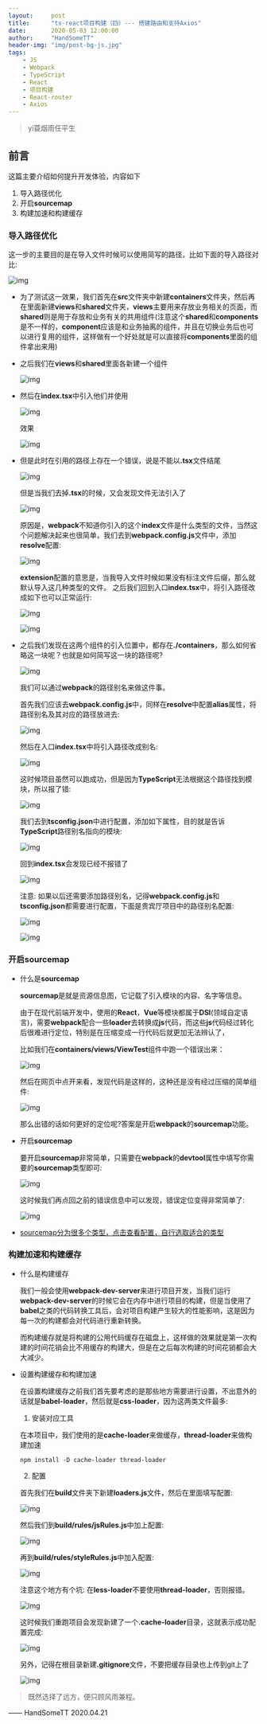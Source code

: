 ```yaml
---
layout:     post
title:      "ts-react项目构建（四）--- 搭建路由和支持Axios"
date:       2020-05-03 12:00:00
author:     "HandSomeTT"
header-img: "img/post-bg-js.jpg"
tags:
    - JS
    - Webpack
    - TypeScript
    - React
    - 项目构建
    - React-router
    - Axios
---
```



>yi蓑烟雨任平生

## 前言

这篇主要介绍如何提升开发体验，内容如下

1. 导入路径优化
2. 开启**sourcemap**
3. 构建加速和构建缓存

### 导入路径优化

这一步的主要目的是在导入文件时候可以使用简写的路径，比如下面的导入路径对比:

![img](/img/opt-exp/img1.jpg)

* 为了测试这一效果，我们首先在**src**文件夹中新建**containers**文件夹，然后再在里面新建**views**和**shared**文件夹，**views**主要用来存放业务相关的页面，而**shared**则是用于存放和业务有关的共用组件(注意这个**shared**和**components**是不一样的，**component**应该是和业务抽离的组件，并且在切换业务后也可以进行复用的组件，这样做有一个好处就是可以直接将**components**里面的组件拿出来用)

* 之后我们在**views**和**shared**里面各新建一个组件

  ![img](/img/opt-exp/img2.jpg)

* 然后在**index.tsx**中引入他们并使用

  ![img](/img/opt-exp/img3.jpg)

  效果

  ![img](/img/opt-exp/img4.jpg)

* 但是此时在引用的路径上存在一个错误，说是不能以<strong>.tsx</strong>文件结尾

  ![img](/img/opt-exp/img5.jpg)

  但是当我们去掉<strong>.tsx</strong>的时候，又会发现文件无法引入了

  ![img](/img/opt-exp/img6.jpg)

  原因是，**webpack**不知道你引入的这个**index**文件是什么类型的文件，当然这个问题解决起来也很简单，我们去到**webpack.config.js**文件中，添加**resolve**配置:

  ![img](/img/opt-exp/img7.jpg)

  **extension**配置的意思是，当我导入文件时候如果没有标注文件后缀，那么就默认导入这几种类型的文件。
  之后我们回到入口**index.tsx**中，将引入路径改成如下也可以正常运行:

  ![img](/img/opt-exp/img8.jpg)

  ![img](/img/opt-exp/img9.jpg)

* 之后我们发现在这两个组件的引入位置中，都存在<strong>./containers</strong>，那么如何省略这一块呢？也就是如何简写这一块的路径呢?

  ![img](/img/opt-exp/img10.jpg)

  我们可以通过**webpack**的路径别名来做这件事。

  首先我们应该去**webpack.config.js**中，同样在**resolve**中配置**alias**属性，将路径别名及其对应的路径放进去:

  ![img](/img/opt-exp/img11.jpg)

  然后在入口**index.tsx**中将引入路径改成别名:

  ![img](/img/opt-exp/img12.jpg)
  
  这时候项目虽然可以跑成功，但是因为**TypeScript**无法根据这个路径找到模块，所以报了错:

  ![img](/img/opt-exp/img13.jpg)

  我们去到**tsconfig.json**中进行配置，添加如下属性，目的就是告诉**TypeScript**路径别名指向的模块:

  ![img](/img/opt-exp/img14.jpg)

  回到**index.tsx**会发现已经不报错了

  ![img](/img/opt-exp/img15.jpg)

  注意: 如果以后还需要添加路径别名，记得**webpack.config.js**和**tsconfig.json**都需要进行配置，下面是贵宾厅项目中的路径别名配置:

  ![img](/img/opt-exp/img16.jpg)

  ![img](/img/opt-exp/img17.jpg)


### 开启sourcemap

* 什么是**sourcemap**

  **sourcemap**是就是资源信息图，它记载了引入模块的内容、名字等信息。

  由于在现代前端开发中，使用的**React**，**Vue**等模块都属于**DSl**(领域自定语言)，需要**webpack**配合一些**loader**去转换成**js**代码，而这些**js**代码经过转化后很难进行定位，特别是在压缩变成一行代码后就更加无法辨认了，

  比如我们在**containers/views/ViewTest**组件中跑一个错误出来：

  ![img](/img/opt-exp/img18.jpg)

  然后在网页中点开来看，发现代码是这样的，这种还是没有经过压缩的简单组件:

  ![img](/img/opt-exp/img19.jpg)

  那么出错的话如何更好的定位呢?答案是开启**webpack**的**sourcemap**功能。


* 开启**sourcemap**

  要开启**sourcemap**非常简单，只需要在**webpack**的**devtool**属性中填写你需要的**sourcemap**类型即可:

  ![img](/img/opt-exp/img20.jpg)

  这时候我们再点回之前的错误信息中可以发现，错误定位变得非常简单了:

  ![img](/img/opt-exp/img21.jpg)

* [sourcemap分为很多个类型，点击查看配置，自行选取适合的类型](https://webpack.js.org/configuration/devtool/#root)



### 构建加速和构建缓存

* 什么是构建缓存

  我们一般会使用**webpack-dev-server**来进行项目开发，当我们运行**webpack-dev-server**的时候它会在内存中进行项目的构建，但是当使用了**babel**之类的代码转换工具后，会对项目构建产生较大的性能影响，这是因为每一次的构建都会对代码进行重新转换。
  
  而构建缓存就是将构建的公用代码缓存在磁盘上，这样做的效果就是第一次构建的时间花销会比不用缓存的构建大，但是在之后每次构建的时间花销都会大大减少。

* 设置构建缓存和构建加速

  在设置构建缓存之前我们首先要考虑的是那些地方需要进行设置，不出意外的话就是**babel-loader**，然后就是**css-loader**，因为这两类文件最多:

  1. 安装对应工具

  在本项目中，我们使用的是**cache-loader**来做缓存，**thread-loader**来做构建加速

  ```
  npm install -D cache-loader thread-loader
  ```

  2. 配置

  首先我们在**build**文件夹下新建**loaders.js**文件，然后在里面填写配置:

  ![img](/img/opt-exp/img22.jpg)

  然后我们到**build/rules/jsRules.js**中加上配置:

  ![img](/img/opt-exp/img23.jpg)

  再到**build/rules/styleRules.js**中加入配置:

  ![img](/img/opt-exp/img24.jpg)

  注意这个地方有个坑:
  在**less-loader**不要使用**thread-loader**，否则报错。

  ![img](/img/opt-exp/img25.jpg)

  这时候我们重跑项目会发现新建了一个<strong>.cache-loader</strong>目录，这就表示成功配置完成:

  ![img](/img/opt-exp/img26.jpg)

  另外，记得在根目录新建<strong>.gitignore</strong>文件，不要把缓存目录也上传到git上了

  ![img](/img/opt-exp/img27.jpg)


>既然选择了远方，便只顾风雨兼程。

—— HandSomeTT 2020.04.21

